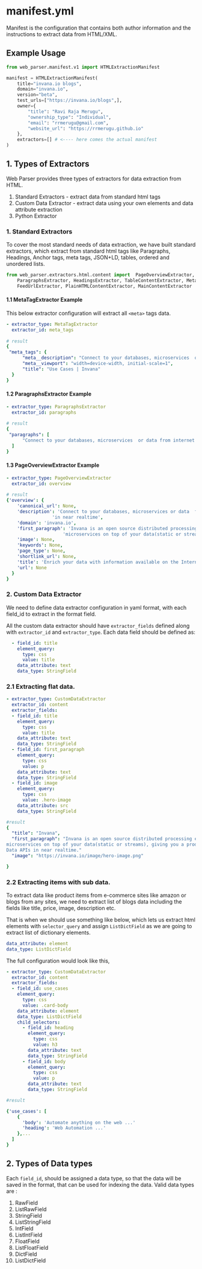 # manifest.yml

Manifest is the configuration that contains both author information and the instructions to 
extract data from HTML/XML.


## Example Usage

```python
from web_parser.manifest.v1 import HTMLExtractionManifest

manifest = HTMLExtractionManifest(
    title="invana.io blogs",
    domain="invana.io",
    version="beta",
    test_urls=["https://invana.io/blogs",],
    owner={
        "title": "Ravi Raja Merugu",
        "ownership_type": "Individual",
        "email": "rrmerugu@gmail.com",
        "website_url": "https://rrmerugu.github.io"
    },
    extractors=[] # <---- here comes the actual manifest 
)
```
## 1. Types of Extractors

Web Parser provides three types of extractors for data extraction from HTML. 

1. Standard Extractors - extract data from standard html tags
2. Custom Data Extractor -  extract data using your own elements and data attribute extraction
3. Python Extractor


### 1. Standard Extractors

To cover the most standard needs of data extraction, we have built standard extractors, which
extract from standard html tags like Paragraphs, Headings, Anchor tags, meta tags, 
JSON+LD, tables, ordered and unordered lists.


 
```python
from web_parser.extractors.html.content import  PageOverviewExtractor, \
    ParagraphsExtractor, HeadingsExtractor, TableContentExtractor, MetaTagExtractor, IconsExtractor, JSONLDExtractor, \
    FeedUrlExtractor, PlainHTMLContentExtractor, MainContentExtractor
```


#### 1.1 MetaTagExtractor Example
This below extractor configuration will extract all `<meta>` tags data.
```yaml
- extractor_type: MetaTagExtractor
  extractor_id: meta_tags
 
# result  
{
 "meta_tags": {
      "meta__description": "Connect to your databases, microservices  or data from internet and create Knowledge & Data APIs in near realtime",
      "meta__viewport": "width=device-width, initial-scale=1",
      "title": "Use Cases | Invana"
  }
}
```

#### 1.2 ParagraphsExtractor Example
```yaml
- extractor_type: ParagraphsExtractor
  extractor_id: paragraphs
 
# result   
{
 "paragraphs": [
      "Connect to your databases, microservices  or data from internet and create Knowledge & Data APIs in near realtime",
  ]
}
```

#### 1.3 PageOverviewExtractor Example
```yaml
- extractor_type: PageOverviewExtractor
  extractor_id: overview
 
# result   
{'overview': {
    'canonical_url': None,
    'description': 'Connect to your databases, microservices or data  from internet and create Knowledge & Data APIs '
                 'in near realtime',
    'domain': 'invana.io',
    'first_paragraph': 'Invana is an open source distributed processing engine aiming to allow you run '
                     'microservices on top of your data(static or streams), giving you a',
    'image': None,
    'keywords': None,
    'page_type': None,
    'shortlink_url': None,
    'title': 'Enrich your data with information available on the Internet | Invana',
    'url': None
  }
}
```


### 2. Custom Data Extractor

We need to define data extractor configuration in yaml format, with each field_id to extract in 
the format field.

All the custom data extractor should have `extractor_fields` defined along with `extractor_id` and `extractor_type`. 
Each data field should be defined as:

```yaml
  - field_id: title
    element_query:
      type: css
      value: title
    data_attribute: text
    data_type: StringField
```  


### 2.1 Extracting flat data.

```yaml
- extractor_type: CustomDataExtractor
  extractor_id: content
  extractor_fields:
  - field_id: title
    element_query:
      type: css
      value: title
    data_attribute: text
    data_type: StringField
  - field_id: first_paragraph
    element_query:
      type: css
      value: p
    data_attribute: text
    data_type: StringField
  - field_id: image
    element_query:
      type: css
      value: .hero-image
    data_attribute: src
    data_type: StringField

#result 
{
  "title": "Invana",
  "first_paragraph": "Invana is an open source distributed processing engine aiming to allow you run 
microservices on top of your data(static or streams), giving you a production-ready Knowledge and 
Data APIs in near realtime."
  "image": "https://invana.io/image/hero-image.png"

}
```
### 2.2 Extracting items with sub data. 

To extract data like product items from e-commerce sites like amazon or blogs 
from any sites, we need to extract list of blogs data including the fields like
 title, price, image, description etc.
 
That is when we should use something like below, which lets us extract html elements with 
`selector_query` and assign `ListDictField` as we are going to extract list of dictionary elements. 
```yaml
data_attribute: element
data_type: ListDictField
```

The full configuration would look like this, 

```yaml
- extractor_type: CustomDataExtractor
  extractor_id: content
  extractor_fields:
  - field_id: use_cases
    element_query:
      type: css
      value: .card-body
    data_attribute: element
    data_type: ListDictField
    child_selectors:
      - field_id: heading
        element_query:
          type: css
          value: h3
        data_attribute: text
        data_type: StringField
      - field_id: body
        element_query:
          type: css
          value: p
        data_attribute: text
        data_type: StringField

#result 

{'use_cases': [
    {
      'body': 'Automate anything on the web ...'
      'heading': 'Web Automation ...'
    },...
  ]
}
```


## 2. Types of Data types

Each `field_id`, should be assigned a data type, so that the data will be saved in the format, that can 
be used for indexing the data. Valid data types are :

1. RawField
2. ListRawField
3. StringField
4. ListStringField
5. IntField
6. ListIntField
7. FloatField
8. ListFloatField
9. DictField
10. ListDictField

